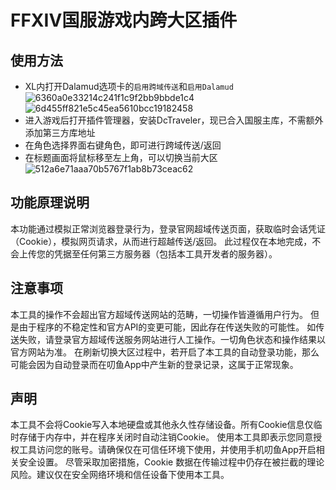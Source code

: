 # FFXIV国服游戏内跨大区插件
## 使用方法
- XL内打开Dalamud选项卡的`启用跨域传送`和`启用Dalamud`
![6360a0e33214c241f1c9f2bb9bbde1c4](https://github.com/user-attachments/assets/d13f1213-3c2d-4d78-8e70-9318956b40a0)
![6d455ff821e5c45ea5610bcc19182458](https://github.com/user-attachments/assets/e540b371-86d1-49b7-84bb-953e34d604a0)
- 进入游戏后打开插件管理器，安装DcTraveler，现已合入国服主库，不需额外添加第三方库地址
- 在角色选择界面右键角色，即可进行跨域传送/返回
- 在标题画面将鼠标移至左上角，可以切换当前大区
![512a6e71aaa70b5767f1ab8b73ceac62](https://github.com/user-attachments/assets/8981be4d-768e-45fb-b01a-a68f5a482317)
## 功能原理说明
本功能通过模拟正常浏览器登录行为，登录官网超域传送页面，获取临时会话凭证（Cookie），模拟网页请求，从而进行超越传送/返回。
此过程仅在本地完成，不会上传您的凭据至任何第三方服务器（包括本工具开发者的服务器）。
## 注意事项
本工具的操作不会超出官方超域传送网站的范畴，一切操作皆遵循用户行为。
但是由于程序的不稳定性和官方API的变更可能，因此存在传送失败的可能性。
如传送失败，请登录官方超域传送服务网站进行人工操作。一切角色状态和操作结果以官方网站为准。
在刷新切换大区过程中，若开启了本工具的自动登录功能，那么可能会因为自动登录而在叨鱼App中产生新的登录记录，这属于正常现象。
## 声明
本工具不会将Cookie写入本地硬盘或其他永久性存储设备。所有Cookie信息仅临时存储于内存中，并在程序关闭时自动注销Cookie。
使用本工具即表示您同意授权工具访问您的账号。请确保仅在可信任环境下使用，并使用手机叨鱼App开启相关安全设置。
尽管采取加密措施，Cookie 数据在传输过程中仍存在被拦截的理论风险。建议仅在安全网络环境和信任设备下使用本工具。
